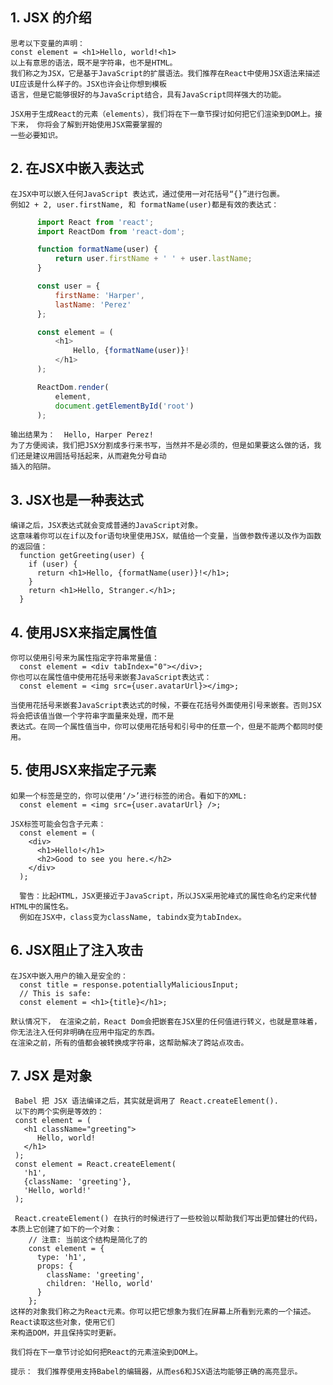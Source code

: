 
## 1. JSX 的介绍
    思考以下变量的声明：
    const element = <h1>Hello, world!<h1>
    以上有意思的语法，既不是字符串，也不是HTML。
    我们称之为JSX，它是基于JavaScript的扩展语法。我们推荐在React中使用JSX语法来描述UI应该是什么样子的。JSX也许会让你想到模板
    语言，但是它能够很好的与JavaScript结合，具有JavaScript同样强大的功能。
    
    JSX用于生成React的元素（elements），我们将在下一章节探讨如何把它们渲染到DOM上。接下来， 你将会了解到开始使用JSX需要掌握的
    一些必要知识。
    
## 2. 在JSX中嵌入表达式
    在JSX中可以嵌入任何JavaScript 表达式，通过使用一对花括号“{}”进行包裹。
    例如2 + 2, user.firstName, 和 formatName(user)都是有效的表达式：
    
```javascript
      import React from 'react';
      import ReactDom from 'react-dom';

      function formatName(user) {
          return user.firstName + ' ' + user.lastName;
      }

      const user = {
          firstName: 'Harper',
          lastName: 'Perez'
      };

      const element = (
          <h1>
              Hello, {formatName(user)}!
          </h1>
      );

      ReactDom.render(
          element,
          document.getElementById('root')
      );
```  

    输出结果为：  Hello, Harper Perez!
    为了方便阅读，我们把JSX分割成多行来书写，当然并不是必须的，但是如果要这么做的话，我们还是建议用圆括号括起来，从而避免分号自动
    插入的陷阱。
    
## 3. JSX也是一种表达式
    编译之后，JSX表达式就会变成普通的JavaScript对象。
    这意味着你可以在if以及for语句块里使用JSX，赋值给一个变量，当做参数传递以及作为函数的返回值：
      function getGreeting(user) {
        if (user) {
          return <h1>Hello, {formatName(user)}!</h1>;
        }
        return <h1>Hello, Stranger.</h1>;
      }
  
## 4. 使用JSX来指定属性值
    你可以使用引号来为属性指定字符串常量值：
      const element = <div tabIndex="0"></div>;
    你也可以在属性值中使用花括号来嵌套JavaScript表达式：
      const element = <img src={user.avatarUrl}></img>;
      
    当使用花括号来嵌套JavaScript表达式的时候，不要在花括号外面使用引号来嵌套。否则JSX将会把该值当做一个字符串字面量来处理，而不是
    表达式。在同一个属性值当中，你可以使用花括号和引号中的任意一个，但是不能两个都同时使用。
    
## 5. 使用JSX来指定子元素
    如果一个标签是空的，你可以使用‘/>’进行标签的闭合。看如下的XML:
      const element = <img src={user.avatarUrl} />;
    
    JSX标签可能会包含子元素：
      const element = (
        <div>
          <h1>Hello!</h1>
          <h2>Good to see you here.</h2>
        </div>
      );
    
      警告：比起HTML，JSX更接近于JavaScript，所以JSX采用驼峰式的属性命名约定来代替HTML中的属性名。
      例如在JSX中，class变为className, tabindx变为tabIndex。
      
## 6. JSX阻止了注入攻击
    在JSX中嵌入用户的输入是安全的：
      const title = response.potentiallyMaliciousInput;
      // This is safe:
      const element = <h1>{title}</h1>;
      
    默认情况下， 在渲染之前，React Dom会把嵌套在JSX里的任何值进行转义，也就是意味着，你无法注入任何非明确在应用中指定的东西。
    在渲染之前，所有的值都会被转换成字符串，这帮助解决了跨站点攻击。
    
## 7. JSX 是对象
     Babel 把 JSX 语法编译之后，其实就是调用了 React.createElement().
     以下的两个实例是等效的：
     const element = (
       <h1 className="greeting">
          Hello, world!
       </h1>
     );
     const element = React.createElement(
       'h1',
       {className: 'greeting'},
       'Hello, world!'
     );
    
     React.createElement() 在执行的时候进行了一些校验以帮助我们写出更加健壮的代码，本质上它创建了如下的一个对象：
        // 注意: 当前这个结构是简化了的
        const element = {
          type: 'h1',
          props: {
            className: 'greeting',
            children: 'Hello, world'
          }
        };
    这样的对象我们称之为React元素。你可以把它想象为我们在屏幕上所看到元素的一个描述。React读取这些对象，使用它们
    来构造DOM，并且保持实时更新。
    
    我们将在下一章节讨论如何把React的元素渲染到DOM上。
    
    提示： 我们推荐使用支持Babel的编辑器，从而es6和JSX语法均能够正确的高亮显示。
